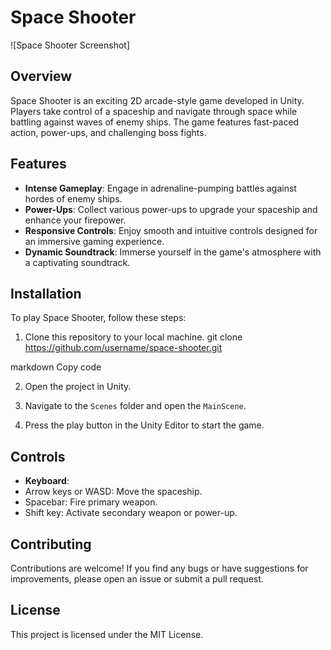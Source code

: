 # Space Shooter

![Space Shooter Screenshot]

## Overview

Space Shooter is an exciting 2D arcade-style game developed in Unity. Players take control of a spaceship and navigate through space while battling against waves of enemy ships. The game features fast-paced action, power-ups, and challenging boss fights.

## Features

- **Intense Gameplay**: Engage in adrenaline-pumping battles against hordes of enemy ships.
- **Power-Ups**: Collect various power-ups to upgrade your spaceship and enhance your firepower.
- **Responsive Controls**: Enjoy smooth and intuitive controls designed for an immersive gaming experience.
- **Dynamic Soundtrack**: Immerse yourself in the game's atmosphere with a captivating soundtrack.

## Installation

To play Space Shooter, follow these steps:

1. Clone this repository to your local machine.
git clone https://github.com/username/space-shooter.git

markdown
Copy code

2. Open the project in Unity.

3. Navigate to the `Scenes` folder and open the `MainScene`.

4. Press the play button in the Unity Editor to start the game.

## Controls

- **Keyboard**:
- Arrow keys or WASD: Move the spaceship.
- Spacebar: Fire primary weapon.
- Shift key: Activate secondary weapon or power-up.


## Contributing

Contributions are welcome! If you find any bugs or have suggestions for improvements, please open an issue or submit a pull request.

## License

This project is licensed under the MIT License. 
